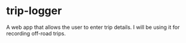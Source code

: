 # trip-logger
A web app that allows the user to enter trip details. I will be using it for recording off-road trips.

